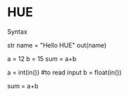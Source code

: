 # HUE

Syntax 

str name = "Hello HUE"
out(name)

a = 12
b = 15
sum = a+b

a = int(in())  #to read input
b = float(in()) 

sum = a+b
